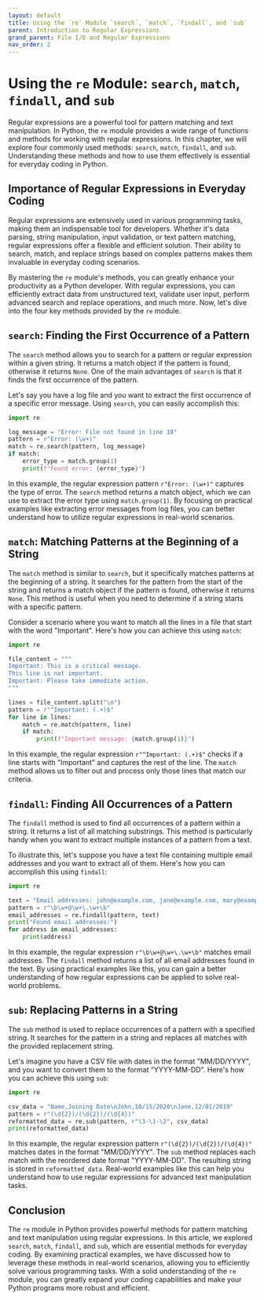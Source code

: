 ```yaml
---
layout: default
title: Using the `re` Module `search`, `match`, `findall`, and `sub`
parent: Introduction to Regular Expressions
grand_parent: File I/O and Regular Expressions
nav_order: 2
---
```

# Using the `re` Module: `search`, `match`, `findall`, and `sub`

Regular expressions are a powerful tool for pattern matching and text manipulation. In Python, the `re` module provides a wide range of functions and methods for working with regular expressions. In this chapter, we will explore four commonly used methods: `search`, `match`, `findall`, and `sub`. Understanding these methods and how to use them effectively is essential for everyday coding in Python.

## Importance of Regular Expressions in Everyday Coding

Regular expressions are extensively used in various programming tasks, making them an indispensable tool for developers. Whether it's data parsing, string manipulation, input validation, or text pattern matching, regular expressions offer a flexible and efficient solution. Their ability to search, match, and replace strings based on complex patterns makes them invaluable in everyday coding scenarios.

By mastering the `re` module's methods, you can greatly enhance your productivity as a Python developer. With regular expressions, you can efficiently extract data from unstructured text, validate user input, perform advanced search and replace operations, and much more. Now, let's dive into the four key methods provided by the `re` module.

## `search`: Finding the First Occurrence of a Pattern

The `search` method allows you to search for a pattern or regular expression within a given string. It returns a match object if the pattern is found, otherwise it returns `None`. One of the main advantages of `search` is that it finds the first occurrence of the pattern.

Let's say you have a log file and you want to extract the first occurrence of a specific error message. Using `search`, you can easily accomplish this:

```python
import re

log_message = "Error: File not found in line 10"
pattern = r"Error: (\w+)"
match = re.search(pattern, log_message)
if match:
    error_type = match.group(1)
    print(f"Found error: {error_type}")
```

In this example, the regular expression pattern `r"Error: (\w+)"` captures the type of error. The `search` method returns a match object, which we can use to extract the error type using `match.group(1)`. By focusing on practical examples like extracting error messages from log files, you can better understand how to utilize regular expressions in real-world scenarios.

## `match`: Matching Patterns at the Beginning of a String

The `match` method is similar to `search`, but it specifically matches patterns at the beginning of a string. It searches for the pattern from the start of the string and returns a match object if the pattern is found, otherwise it returns `None`. This method is useful when you need to determine if a string starts with a specific pattern.

Consider a scenario where you want to match all the lines in a file that start with the word "Important". Here's how you can achieve this using `match`:

```python
import re

file_content = """
Important: This is a critical message.
This line is not important.
Important: Please take immediate action.
"""

lines = file_content.split("\n")
pattern = r"^Important: (.+)$"
for line in lines:
    match = re.match(pattern, line)
    if match:
        print(f"Important message: {match.group(1)}")
```

In this example, the regular expression `r"^Important: (.+)$"` checks if a line starts with "Important" and captures the rest of the line. The `match` method allows us to filter out and process only those lines that match our criteria.

## `findall`: Finding All Occurrences of a Pattern

The `findall` method is used to find all occurrences of a pattern within a string. It returns a list of all matching substrings. This method is particularly handy when you want to extract multiple instances of a pattern from a text.

To illustrate this, let's suppose you have a text file containing multiple email addresses and you want to extract all of them. Here's how you can accomplish this using `findall`:

```python
import re

text = "Email addresses: john@example.com, jane@example.com, mary@example.com"
pattern = r"\b\w+@\w+\.\w+\b"
email_addresses = re.findall(pattern, text)
print("Found email addresses:")
for address in email_addresses:
    print(address)
```

In this example, the regular expression `r"\b\w+@\w+\.\w+\b"` matches email addresses. The `findall` method returns a list of all email addresses found in the text. By using practical examples like this, you can gain a better understanding of how regular expressions can be applied to solve real-world problems.

## `sub`: Replacing Patterns in a String

The `sub` method is used to replace occurrences of a pattern with a specified string. It searches for the pattern in a string and replaces all matches with the provided replacement string.

Let's imagine you have a CSV file with dates in the format "MM/DD/YYYY", and you want to convert them to the format "YYYY-MM-DD". Here's how you can achieve this using `sub`:

```python
import re

csv_data = "Name,Joining Date\nJohn,10/15/2020\nJane,12/01/2019"
pattern = r"(\d{2})/(\d{2})/(\d{4})"
reformatted_data = re.sub(pattern, r"\3-\1-\2", csv_data)
print(reformatted_data)
```

In this example, the regular expression pattern `r"(\d{2})/(\d{2})/(\d{4})"` matches dates in the format "MM/DD/YYYY". The `sub` method replaces each match with the reordered date format "YYYY-MM-DD". The resulting string is stored in `reformatted_data`. Real-world examples like this can help you understand how to use regular expressions for advanced text manipulation tasks.

## Conclusion

The `re` module in Python provides powerful methods for pattern matching and text manipulation using regular expressions. In this article, we explored `search`, `match`, `findall`, and `sub`, which are essential methods for everyday coding. By examining practical examples, we have discussed how to leverage these methods in real-world scenarios, allowing you to efficiently solve various programming tasks. With a solid understanding of the `re` module, you can greatly expand your coding capabilities and make your Python programs more robust and efficient.